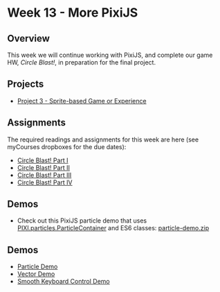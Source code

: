 # Week 13 - More PixiJS

## Overview
This week we will continue working with PixiJS, and complete our game HW, *Circle Blast!*, in preparation for the final project.

## Projects
- [Project 3 - Sprite-based Game or Experience](../projects/project3.md)

## Assignments
The required readings and assignments for this week are here (see myCourses dropboxes for the due dates):

- [Circle Blast! Part I](../notes/HW-circle-blast.md)
- [Circle Blast! Part II](../notes/HW-circle-blast-2.md)
- [Circle Blast! Part III](../notes/HW-circle-blast-3.md)
- [Circle Blast! Part IV](../notes/HW-circle-blast-4.md)

## Demos
- Check out this PixiJS particle demo that uses [PIXI.particles.ParticleContainer](http://pixijs.download/dev/docs/PIXI.particles.ParticleContainer.html) and ES6 classes: [particle-demo.zip](../other-files/particle-demo.zip)

## Demos
- [Particle Demo](./_files/particle-demo.zip)
- [Vector Demo](./_files/PixiJS-vectors.zip)
- [Smooth Keyboard Control Demo](./_files/smooth-keyboard-control.zip)
